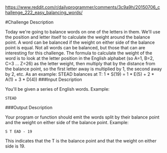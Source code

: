 https://www.reddit.com/r/dailyprogrammer/comments/3c9a9h/20150706_challenge_222_easy_balancing_words/

#Challenge Description

Today we're going to balance words on one of the letters in them. We'll use the position and letter itself to calculate the weight around the balance point. A word can be balanced if the weight on either side of the balance point is equal. Not all words can be balanced, but those that can are interesting for this challenge.
The formula to calculate the weight of the word is to look at the letter position in the English alphabet (so A=1, B=2, C=3 ... Z=26) as the letter weight, then multiply that by the distance from the balance point, so the first letter away is multiplied by 1, the second away by 2, etc.
As an example:
STEAD balances at T: 1 * S(19) = 1 * E(5) + 2 * A(1) + 3 * D(4))
###Input Description

You'll be given a series of English words. Example:
```
STEAD
```
###Output Description

Your program or function should emit the words split by their balance point and the weight on either side of the balance point. Example:
```
S T EAD - 19
```
This indicates that the T is the balance point and that the weight on either side is 19.
